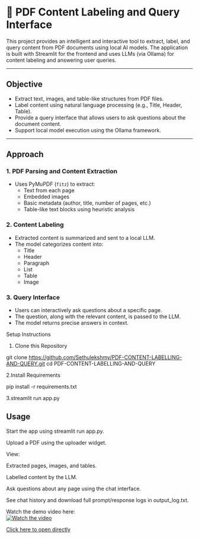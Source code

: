 # 📄 PDF Content Labeling and Query Interface



This project provides an intelligent and interactive tool to extract, label, and query content from PDF documents using local AI models. The application is built with Streamlit for the frontend and uses LLMs (via Ollama) for content labeling and answering user queries.

---

## Objective

- Extract text, images, and table-like structures from PDF files.
- Label content using natural language processing (e.g., Title, Header, Table).
- Provide a query interface that allows users to ask questions about the document content.
- Support local model execution using the Ollama framework.

---

## Approach

### 1. PDF Parsing and Content Extraction
- Uses PyMuPDF (`fitz`) to extract:
  - Text from each page
  - Embedded images
  - Basic metadata (author, title, number of pages, etc.)
  - Table-like text blocks using heuristic analysis

### 2. Content Labeling
- Extracted content is summarized and sent to a local LLM.
- The model categorizes content into:
  - Title
  - Header
  - Paragraph
  - List
  - Table
  - Image

### 3. Query Interface
- Users can interactively ask questions about a specific page.
- The question, along with the relevant content, is passed to the LLM.
- The model returns precise answers in context.


 Setup Instructions
1. Clone this Repository

git clone https://github.com/Sethulekshmy/PDF-CONTENT-LABELLING-AND-QUERY.git
cd PDF-CONTENT-LABELLING-AND-QUERY


2.Install Requirements

pip install -r requirements.txt

3.streamlit run app.py


## Usage

Start the app using streamlit run app.py.

Upload a PDF using the uploader widget.

View:

Extracted pages, images, and tables.

Labelled content by the LLM.

Ask questions about any page using the chat interface.

See chat history and download full prompt/response logs in output_log.txt.

Watch the demo video here:  
[![Watch the video](https://img.youtube.com/vi/k665GSMjAmw/0.jpg)](https://youtu.be/k665GSMjAmw?si=d9D5BCMsGVLUjryX)

 [Click here to open directly](https://youtu.be/k665GSMjAmw?si=d9D5BCMsGVLUjryX)


